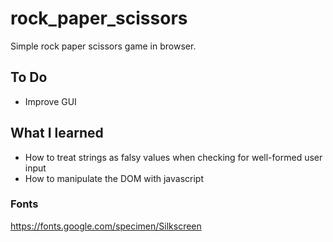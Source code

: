 # rock_paper_scissors

Simple rock paper scissors game in browser.

## To Do
* Improve GUI

## What I learned
* How to treat strings as falsy values when checking for well-formed user input
* How to manipulate the DOM with javascript

### Fonts
https://fonts.google.com/specimen/Silkscreen